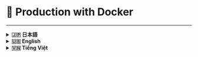 # 🌟 Production with Docker
---

<details>
<summary><strong>🇯🇵 日本語</strong></summary>

# Hanaya Shop — 本番環境インストールガイド（Docker イメージ）

このドキュメントは、事前ビルド済みの Docker イメージを使って、どのマシンでも Hanaya Shop を本番環境へ導入する手順を説明します。

## 目次

- [概要](#概要)
- [最低要件](#最低要件)
- [1) Docker と Compose のインストール](#1-docker-と-compose-のインストール)
- [2) ディレクトリ作成](#2-ディレクトリ作成)
- [3) Docker Compose の準備](#3-docker-compose-の準備)
- [4) 起動](#4-起動)
- [5) ドメインと HTTPS（推奨）](#5-ドメインと-https推奨)
- [6) 運用](#6-運用)
- [7) 環境変数](#7-環境変数)
- [8) Windows/macOS 注意](#8-windowsmacos-注意)
- [9) トラブルシューティング](#9-トラブルシューティング)
- [10) セキュリティチェックリスト](#10-セキュリティチェックリスト)

## 概要
- 対応 OS: Linux（Ubuntu/Debian/CentOS/RHEL/Rocky/Alma/Amazon）、macOS、Windows（Docker Desktop）
- 利用イメージ:
  - アプリケーション: `assassincreed2k1/hanaya-shop:latest`
  - データベース: `mysql:8.0`
  - キャッシュ: `redis:7-alpine`
- 既定ポート: HTTP 80、MySQL 3306、Redis 6379

## 最低要件
- 2 vCPU、2GB RAM、20GB 空きディスク
- Docker Engine と Docker Compose v2（Windows/macOS は Docker Desktop）

## 1) Docker と Compose のインストール
Linux（Ubuntu 例）:
```bash
sudo apt update && sudo apt install -y ca-certificates curl gnupg lsb-release
curl -fsSL https://download.docker.com/linux/ubuntu/gpg | sudo gpg --dearmor -o /usr/share/keyrings/docker-archive-keyring.gpg
echo "deb [arch=$(dpkg --print-architecture) signed-by=/usr/share/keyrings/docker-archive-keyring.gpg] https://download.docker.com/linux/ubuntu $(lsb_release -cs) stable" | sudo tee /etc/apt/sources.list.d/docker.list > /dev/null
sudo apt update
sudo apt install -y docker-ce docker-ce-cli containerd.io docker-compose-plugin
sudo systemctl enable --now docker
sudo usermod -aG docker $USER
newgrp docker
```

macOS/Windows:
- Docker Desktop をインストールし、起動しておく

## 2) ディレクトリ作成
```bash
sudo mkdir -p /opt/hanaya-shop
sudo chown -R $USER:$USER /opt/hanaya-shop
cd /opt/hanaya-shop
```

## 3) Docker Compose の準備
方法 A（推奨）: リポジトリの compose を使用
```bash
curl -fsSL -o docker-compose.yml \
  https://raw.githubusercontent.com/assassincreed2k1/Hanaya-Shop/main/deployment/docker-compose.prod.yml
```

方法 B: 最小構成の compose を作成（参考）
```yaml
services:
  app:
    image: assassincreed2k1/hanaya-shop:latest
    depends_on: [db, redis]
    ports:
      - "80:80"
    environment:
      APP_ENV: production
      APP_DEBUG: "false"
      APP_URL: http://your-domain-or-ip
      DB_HOST: db
      DB_PORT: 3306
      DB_DATABASE: hanaya_shop
      DB_USERNAME: hanaya_user
      DB_PASSWORD: "change-me"
      QUEUE_CONNECTION: redis
      REDIS_HOST: redis
      REDIS_PORT: 6379
    volumes:
      - app_storage:/var/www/html/storage
  db:
    image: mysql:8.0
    environment:
      MYSQL_DATABASE: hanaya_shop
      MYSQL_USER: hanaya_user
      MYSQL_PASSWORD: "change-me"
      MYSQL_ROOT_PASSWORD: "change-root"
    volumes:
      - db_data:/var/lib/mysql
  redis:
    image: redis:7-alpine
    command: ["redis-server", "--save", "60", "1000"]
    volumes:
      - redis_data:/data
volumes:
  app_storage:
  db_data:
  redis_data:
```

セキュリティ注意:
- 既定パスワードは必ず変更
- `APP_URL` は実際のドメインまたは IP に設定

## 4) 起動
```bash
docker compose pull
docker compose up -d
```

MySQL 初期化のため 30 秒ほど待ち、初回セットアップを実行:
```bash
docker compose exec app php artisan key:generate --force
docker compose exec app php artisan migrate --force
docker compose exec app php artisan db:seed --force
docker compose exec app php artisan optimize
```

Queue ワーカー（メール/通知に推奨）:
```bash
docker compose exec -d app php artisan queue:work --queue=default --sleep=1 --tries=3
```

## 5) ドメインと HTTPS（推奨）
1. ドメインの A レコードをサーバー IP に向ける
2. 逆プロキシで SSL を終端（Nginx Proxy Manager / Caddy / Traefik など）
3. `APP_URL=https://yourdomain.com` を設定し、再起動:
```bash
docker compose up -d
```

## 6) 運用
ステータス/ログ:
```bash
docker compose ps
docker compose logs -f app | cat
```

更新:
```bash
docker compose pull
docker compose up -d
docker compose exec app php artisan migrate --force
```

再起動/停止:
```bash
docker compose restart
docker compose down
```

シェル接続:
```bash
docker compose exec app bash
```

DB バックアップ/リストア:
```bash
# Backup
docker compose exec db mysqldump -u root -p hanaya_shop > backup.sql
# Restore
docker compose exec -T db mysql -u root -p hanaya_shop < backup.sql
```

スケール（任意）:
```bash
docker compose up -d --scale app=2
```

## 7) 環境変数
`docker-compose.yml` またはマウントした `.env` で設定:
- アプリ: `APP_URL`, `APP_ENV=production`, `APP_DEBUG=false`
- DB: `DB_HOST`, `DB_PORT=3306`, `DB_DATABASE`, `DB_USERNAME`, `DB_PASSWORD`
- キャッシュ/キュー: `QUEUE_CONNECTION=redis`, `REDIS_HOST=redis`, `REDIS_PORT=6379`
- メール: `MAIL_*` 一式
- 連携: `TINYMCE_API_KEY`, `MAPS_API_KEY`
- 決済: `PAYMENT_PAYPAL_ENABLED`, `PAYMENT_PAYPAL_KEY`, `PAYMENT_CARD_ENABLED`, `PAYMENT_COD_ENABLED`

変更後は再起動:
```bash
docker compose up -d
```

## 8) Windows/macOS 注意
- Docker Desktop のターミナルで `docker`/`docker compose` が使えることを確認
- ボリュームは Named Volumes を推奨（クロスプラットフォーム互換）

## 9) トラブルシューティング
- 500（Vite manifest）: 画像に `public/build` を含むこと、`php artisan optimize` を実行
- DB 接続: 資格情報と `db` サービスの起動を確認
- Migration の競合: 状態確認の上で実行
  ```bash
  docker compose exec app php artisan migrate:status
  docker compose exec app php artisan migrate --force
  ```
- 権限: 必要に応じて
  ```bash
  docker compose exec app chown -R www-data:www-data storage
  ```

## 10) セキュリティチェックリスト
1. 既定パスワードの変更（DB root/user、管理者アカウント）
2. `APP_KEY` を設定し、本番は `APP_DEBUG=false`
3. ファイアウォール（80/443 のみ）または Reverse Proxy 配下
4. DB バックアップの自動化
5. Docker/イメージ更新とログ監視

---

Hanaya Shop — Docker イメージで本番運用可能

</details>

<details>
<summary><strong>🇺🇸 English</strong></summary>

# Hanaya Shop — Production Installation Guide (Docker Images)

## Table of Contents

- [At a glance](#at-a-glance)
- [Requirements](#requirements)
- [1) Install Docker and Compose](#1-install-docker-and-compose)
- [2) Create deployment directory](#2-create-deployment-directory)
- [3) Prepare Docker Compose](#3-prepare-docker-compose)
- [4) Start services](#4-start-services)
- [5) Domain and HTTPS (optional but recommended)](#5-domain-and-https-optional-but-recommended)
- [6) Operations](#6-operations)
- [7) Environment variables](#7-environment-variables)
- [8) Windows/macOS notes](#8-windowsmacos-notes)
- [9) Troubleshooting](#9-troubleshooting)
- [10) Security checklist](#10-security-checklist)

This guide explains how to deploy Hanaya Shop to production on any machine using prebuilt Docker images.

## At a glance
- Works on Linux (Ubuntu/Debian/CentOS/RHEL/Rocky/Alma/Amazon), macOS, Windows (Docker Desktop)
- Images:
  - App: `assassincreed2k1/hanaya-shop:latest`
  - Database: `mysql:8.0`
  - Cache: `redis:7-alpine`
- Default ports: HTTP 80, MySQL 3306, Redis 6379

## Requirements
- 2 vCPU, 2GB RAM, 20GB free disk
- Docker Engine + Docker Compose v2 (or Docker Desktop)

## 1) Install Docker and Compose
Linux (Ubuntu example):
```bash
sudo apt update && sudo apt install -y ca-certificates curl gnupg lsb-release
curl -fsSL https://download.docker.com/linux/ubuntu/gpg | sudo gpg --dearmor -o /usr/share/keyrings/docker-archive-keyring.gpg
echo "deb [arch=$(dpkg --print-architecture) signed-by=/usr/share/keyrings/docker-archive-keyring.gpg] https://download.docker.com/linux/ubuntu $(lsb_release -cs) stable" | sudo tee /etc/apt/sources.list.d/docker.list > /dev/null
sudo apt update
sudo apt install -y docker-ce docker-ce-cli containerd.io docker-compose-plugin
sudo systemctl enable --now docker
sudo usermod -aG docker $USER
newgrp docker
```

macOS/Windows:
- Install Docker Desktop and ensure it is running

## 2) Create deployment directory
```bash
sudo mkdir -p /opt/hanaya-shop
sudo chown -R $USER:$USER /opt/hanaya-shop
cd /opt/hanaya-shop
```

## 3) Prepare Docker Compose
Option A (recommended): use the compose file from the repo
```bash
curl -fsSL -o docker-compose.yml \
  https://raw.githubusercontent.com/assassincreed2k1/Hanaya-Shop/main/deployment/docker-compose.prod.yml
```

Option B: create a minimal compose (reference)
```yaml
services:
  app:
    image: assassincreed2k1/hanaya-shop:latest
    depends_on: [db, redis]
    ports:
      - "80:80"
    environment:
      APP_ENV: production
      APP_DEBUG: "false"
      APP_URL: http://your-domain-or-ip
      DB_HOST: db
      DB_PORT: 3306
      DB_DATABASE: hanaya_shop
      DB_USERNAME: hanaya_user
      DB_PASSWORD: "change-me"
      QUEUE_CONNECTION: redis
      REDIS_HOST: redis
      REDIS_PORT: 6379
    volumes:
      - app_storage:/var/www/html/storage
  db:
    image: mysql:8.0
    environment:
      MYSQL_DATABASE: hanaya_shop
      MYSQL_USER: hanaya_user
      MYSQL_PASSWORD: "change-me"
      MYSQL_ROOT_PASSWORD: "change-root"
    volumes:
      - db_data:/var/lib/mysql
  redis:
    image: redis:7-alpine
    command: ["redis-server", "--save", "60", "1000"]
    volumes:
      - redis_data:/data
volumes:
  app_storage:
  db_data:
  redis_data:
```

Security notes:
- Always change default passwords
- Set `APP_URL` to your real domain or server IP

## 4) Start services
```bash
docker compose pull
docker compose up -d
```

Wait ~30s for MySQL to initialize, then run first-time setup:
```bash
docker compose exec app php artisan key:generate --force
docker compose exec app php artisan migrate --force
docker compose exec app php artisan db:seed --force
docker compose exec app php artisan optimize
```

Run a queue worker (recommended for emails/notifications):
```bash
docker compose exec -d app php artisan queue:work --queue=default --sleep=1 --tries=3
```

## 5) Domain and HTTPS (optional but recommended)
1. Point your domain A record to the server IP
2. Terminate TLS using a reverse proxy (Nginx Proxy Manager, Caddy, Traefik)
3. Set `APP_URL=https://yourdomain.com` and restart:
```bash
docker compose up -d
```

## 6) Operations
Status/logs:
```bash
docker compose ps
docker compose logs -f app | cat
```

Update to latest:
```bash
docker compose pull
docker compose up -d
docker compose exec app php artisan migrate --force
```

Restart/stop:
```bash
docker compose restart
docker compose down
```

Shell access:
```bash
docker compose exec app bash
```

Database backup/restore:
```bash
# Backup
docker compose exec db mysqldump -u root -p hanaya_shop > backup.sql
# Restore
docker compose exec -T db mysql -u root -p hanaya_shop < backup.sql
```

Scale the app (optional):
```bash
docker compose up -d --scale app=2
```

## 7) Environment variables
Set in `docker-compose.yml` or a mounted `.env` file:
- App: `APP_URL`, `APP_ENV=production`, `APP_DEBUG=false`
- Database: `DB_HOST`, `DB_PORT=3306`, `DB_DATABASE`, `DB_USERNAME`, `DB_PASSWORD`
- Cache/Queue: `QUEUE_CONNECTION=redis`, `REDIS_HOST=redis`, `REDIS_PORT=6379`
- Mail: `MAIL_*`
- Integrations: `TINYMCE_API_KEY`, `MAPS_API_KEY`
- Payments: `PAYMENT_PAYPAL_ENABLED`, `PAYMENT_PAYPAL_KEY`, `PAYMENT_CARD_ENABLED`, `PAYMENT_COD_ENABLED`

After changes, restart:
```bash
docker compose up -d
```

## 8) Windows/macOS notes
- Use Docker Desktop; run commands where `docker`/`docker compose` are available
- Prefer named volumes for cross-OS compatibility

## 9) Troubleshooting
- 500 (Vite manifest): ensure `public/build` is in the image; run `php artisan optimize`
- DB connection: verify credentials and that `db` service is ready
- Migration conflicts:
  ```bash
  docker compose exec app php artisan migrate:status
  docker compose exec app php artisan migrate --force
  ```
- Permissions:
  ```bash
  docker compose exec app chown -R www-data:www-data storage
  ```

## 10) Security checklist
1. Change all default passwords (DB root/user, admin)
2. Set `APP_KEY`; keep `APP_DEBUG=false` in production
3. Restrict firewall (80/443) or run behind a reverse proxy
4. Automate DB backups
5. Keep images up to date; monitor logs

---

Hanaya Shop — Production-ready with Docker Images

</details>

<details>
<summary><strong>🇻🇳 Tiếng Việt</strong></summary>

# Hanaya Shop — Hướng dẫn cài đặt Production (Docker Images)

## Mục lục

- [Tổng quan](#tổng-quan)
- [Yêu cầu tối thiểu](#yêu-cầu-tối-thiểu)
- [1) Cài đặt Docker và Docker Compose](#1-cài-đặt-docker-và-docker-compose)
- [2) Tạo thư mục triển khai](#2-tạo-thư-mục-triển-khai)
- [3) Chuẩn bị Docker Compose](#3-chuẩn-bị-docker-compose)
- [4) Khởi chạy services](#4-khởi-chạy-services)
- [5) Cấu hình domain và HTTPS (khuyến nghị)](#5-cấu-hình-domain-và-https-khuyến-nghị)
- [6) Vận hành hằng ngày](#6-vận-hành-hằng-ngày)
- [7) Biến môi trường thường dùng](#7-biến-môi-trường-thường-dùng)
- [8) Ghi chú cho Windows/macOS](#8-ghi-chú-cho-windowsmacos)
- [9) Khắc phục sự cố](#9-khắc-phục-sự-cố)
- [10) Danh sách bảo mật](#10-danh-sách-bảo-mật)

Tài liệu này hướng dẫn triển khai Hanaya Shop lên môi trường Production trên mọi hệ điều hành sử dụng Docker Images dựng sẵn.

## Tổng quan
- Hỗ trợ Linux (Ubuntu/Debian/CentOS/RHEL/Rocky/Alma/Amazon), macOS, Windows (Docker Desktop)
- Sử dụng các images:
  - Ứng dụng: `assassincreed2k1/hanaya-shop:latest`
  - Database: `mysql:8.0`
  - Cache: `redis:7-alpine`
- Cổng mặc định: HTTP 80, MySQL 3306, Redis 6379

## Yêu cầu tối thiểu
- 2 vCPU, 2GB RAM, 20GB dung lượng trống
- Docker Engine + Docker Compose v2 (hoặc Docker Desktop trên Windows/macOS)

## 1) Cài đặt Docker và Docker Compose

Linux (Ubuntu ví dụ):
```bash
sudo apt update && sudo apt install -y ca-certificates curl gnupg lsb-release
curl -fsSL https://download.docker.com/linux/ubuntu/gpg | sudo gpg --dearmor -o /usr/share/keyrings/docker-archive-keyring.gpg
echo "deb [arch=$(dpkg --print-architecture) signed-by=/usr/share/keyrings/docker-archive-keyring.gpg] https://download.docker.com/linux/ubuntu $(lsb_release -cs) stable" | sudo tee /etc/apt/sources.list.d/docker.list > /dev/null
sudo apt update
sudo apt install -y docker-ce docker-ce-cli containerd.io docker-compose-plugin
sudo systemctl enable --now docker
sudo usermod -aG docker $USER
newgrp docker
```

macOS/Windows:
- Cài đặt Docker Desktop và đảm bảo Docker đang chạy

## 2) Tạo thư mục triển khai
```bash
sudo mkdir -p /opt/hanaya-shop
sudo chown -R $USER:$USER /opt/hanaya-shop
cd /opt/hanaya-shop
```

## 3) Chuẩn bị Docker Compose

Tùy chọn A: Dùng file có sẵn trong repository (khuyến nghị)
```bash
curl -fsSL -o docker-compose.yml \
  https://raw.githubusercontent.com/assassincreed2k1/Hanaya-Shop/main/deployment/docker-compose.prod.yml
```

Tùy chọn B: Tạo file compose tối thiểu (tham khảo)
```yaml
services:
  app:
    image: assassincreed2k1/hanaya-shop:latest
    depends_on: [db, redis]
    ports:
      - "80:80"
    environment:
      APP_ENV: production
      APP_DEBUG: "false"
      APP_URL: http://your-domain-or-ip
      DB_HOST: db
      DB_PORT: 3306
      DB_DATABASE: hanaya_shop
      DB_USERNAME: hanaya_user
      DB_PASSWORD: "change-me"
      QUEUE_CONNECTION: redis
      REDIS_HOST: redis
      REDIS_PORT: 6379
    volumes:
      - app_storage:/var/www/html/storage
  db:
    image: mysql:8.0
    environment:
      MYSQL_DATABASE: hanaya_shop
      MYSQL_USER: hanaya_user
      MYSQL_PASSWORD: "change-me"
      MYSQL_ROOT_PASSWORD: "change-root"
    volumes:
      - db_data:/var/lib/mysql
  redis:
    image: redis:7-alpine
    command: ["redis-server", "--save", "60", "1000"]
    volumes:
      - redis_data:/data
volumes:
  app_storage:
  db_data:
  redis_data:
```

Lưu ý bảo mật:
- Luôn thay đổi mật khẩu mặc định (`DB_PASSWORD`, `MYSQL_ROOT_PASSWORD`...)
- Đặt `APP_URL` theo domain hoặc IP thực tế

## 4) Khởi chạy services
```bash
docker compose pull
docker compose up -d
# Nếu máy dùng binary cũ: docker-compose pull && docker-compose up -d
```

Chờ ~30 giây để MySQL khởi tạo, sau đó thực hiện thiết lập lần đầu:
```bash
docker compose exec app php artisan key:generate --force
docker compose exec app php artisan migrate --force
docker compose exec app php artisan db:seed --force
docker compose exec app php artisan optimize
```

Chạy queue worker (khuyến nghị cho email/thông báo):
```bash
docker compose exec -d app php artisan queue:work --queue=default --sleep=1 --tries=3
```

## 5) Cấu hình domain và HTTPS (khuyến nghị)
1. Trỏ domain (A record) về IP server
2. Sử dụng reverse proxy để cấp SSL (Nginx Proxy Manager, Caddy, Traefik...)
3. Cập nhật `APP_URL=https://yourdomain.com` trong compose rồi khởi động lại:
```bash
docker compose up -d
```

## 6) Vận hành hằng ngày
Trạng thái và log:
```bash
docker compose ps
docker compose logs -f app | cat
```

Cập nhật phiên bản mới:
```bash
docker compose pull
docker compose up -d
docker compose exec app php artisan migrate --force
```

Khởi động lại/dừng:
```bash
docker compose restart
docker compose down
```

Truy cập shell trong container:
```bash
docker compose exec app bash
```

Sao lưu/khôi phục database:
```bash
# Backup
docker compose exec db mysqldump -u root -p hanaya_shop > backup.sql
# Restore
docker compose exec -T db mysql -u root -p hanaya_shop < backup.sql
```

Scale nhiều replica ứng dụng (tùy chọn):
```bash
docker compose up -d --scale app=2
```

## 7) Biến môi trường thường dùng
Cấu hình trong `docker-compose.yml` hoặc file `.env` được mount:
- Ứng dụng: `APP_URL`, `APP_ENV=production`, `APP_DEBUG=false`
- Database: `DB_HOST`, `DB_PORT=3306`, `DB_DATABASE`, `DB_USERNAME`, `DB_PASSWORD`
- Cache/Queue: `QUEUE_CONNECTION=redis`, `REDIS_HOST=redis`, `REDIS_PORT=6379`
- Email: `MAIL_MAILER=smtp`, `MAIL_HOST`, `MAIL_PORT`, `MAIL_USERNAME`, `MAIL_PASSWORD`, `MAIL_ENCRYPTION`, `MAIL_FROM_ADDRESS`
- Tích hợp: `TINYMCE_API_KEY`, `MAPS_API_KEY`
- Thanh toán: `PAYMENT_PAYPAL_ENABLED`, `PAYMENT_PAYPAL_KEY`, `PAYMENT_CARD_ENABLED`, `PAYMENT_COD_ENABLED`

Sau khi thay đổi biến môi trường, khởi động lại:
```bash
docker compose up -d
```

## 8) Ghi chú cho Windows/macOS
- Dùng Docker Desktop và PowerShell/Terminal có sẵn lệnh `docker`/`docker compose`
- Giữ nguyên named volumes trong compose để tương thích đa nền tảng

## 9) Khắc phục sự cố
- 500 (Vite manifest): đảm bảo image production có `public/build`; chạy `php artisan optimize`
- Lỗi DB: kiểm tra thông số kết nối và service `db` đã sẵn sàng
- Migration “table exists”: kiểm tra và chạy thận trọng:
  ```bash
  docker compose exec app php artisan migrate:status
  docker compose exec app php artisan migrate --force
  ```
- Quyền thư mục: nếu cần
  ```bash
  docker compose exec app chown -R www-data:www-data storage
  ```

## 10) Danh sách bảo mật
1. Đổi toàn bộ mật khẩu mặc định (DB root/user, tài khoản admin)
2. Thiết lập `APP_KEY` và để `APP_DEBUG=false` ở production
3. Mở tường lửa tối thiểu (80/443) hoặc sau reverse proxy
4. Thiết lập backup database định kỳ
5. Cập nhật images thường xuyên và theo dõi logs

---

Hanaya Shop — Sẵn sàng Production với Docker Images

</details>

